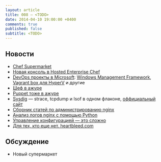 ```yaml
---
layout: article
title: 008 — <TODO>
date: 2014-04-10 19:00:00 +0400
comments: true
published: false
subtitle: <TODO>
---
```


## Новости
* [Chef Supermarket](http://lists.opscode.com/sympa/arc/chef/2014-03/msg00329.html)
* [Новая консоль в Hosted Enterprise Chef](http://www.getchef.com/blog/2014/04/02/chef-management-console-released-to-hosted-enterprise-chef)
* [DevOps проекты в Microsoft](http://msopentech.com/blog/project-categories/devops/): [Windows Management
  Framework](http://blogs.technet.com/b/windowsserver/archive/2014/04/03/windows-management-framework-v5-preview.aspx),
  [Vagrant box для HyperV](http://vagrantbox.msopentech.com/) и другие
* [Шеф в ажуре](http://www.getchef.com/blog/2014/04/03/chef-delivers-devops-automation-for-windows-and-microsoft-azure/)
* [Puppet тоже в ажуре](http://puppetlabs.com/blog/new-integrations-windows-azure-and-visual-studio)
* [Sysdig](http://draios.com/announcing-sysdig/) — strace, tcpdump и lsof в одном флаконе, [оффициальный сайт](http://www.sysdig.org/)
* [Сборник статей по администрированию nginx](http://nginx.com/admin-guide/)
* [Анализ логов nginx с помощью Python](http://nbviewer.ipython.org/github/grokcode/ipython-notebooks/blob/master/nginx-log-analysis.ipynb)
* [Управление конфигурацией — это сложно](http://blog.hatofmonkeys.com/blog/2014/03/15/configuration-management-isnt-stupid/)
* [Для тех, кто еще нет. heartbleed.com](http://heartbleed.com)

## Обсуждение

* Новый супермаркет
